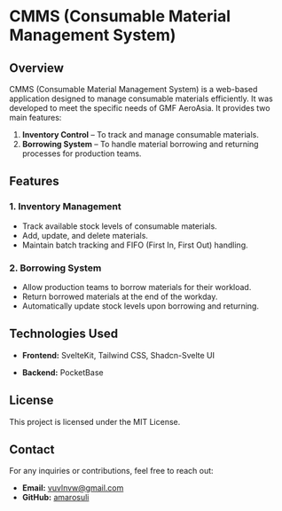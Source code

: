 # CMMS (Consumable Material Management System)

## Overview

CMMS (Consumable Material Management System) is a web-based application designed to manage consumable materials efficiently. It was developed to meet the specific needs of GMF AeroAsia. It provides two main features:

1. **Inventory Control** – To track and manage consumable materials.
2. **Borrowing System** – To handle material borrowing and returning processes for production teams.

## Features

### 1. Inventory Management

- Track available stock levels of consumable materials.
- Add, update, and delete materials.
- Maintain batch tracking and FIFO (First In, First Out) handling.

### 2. Borrowing System

- Allow production teams to borrow materials for their workload.
- Return borrowed materials at the end of the workday.
- Automatically update stock levels upon borrowing and returning.

## Technologies Used

- **Frontend:** SvelteKit, Tailwind CSS, Shadcn-Svelte UI

- **Backend:** PocketBase

## License

This project is licensed under the MIT License.

## Contact

For any inquiries or contributions, feel free to reach out:

- **Email:** [vuvlnvw@gmail.com](mailto:vuvlnvw@gmail.com)
- **GitHub:** [amarosuli](https://github.com/amarosuli)
